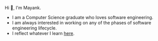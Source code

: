 Hi :wave:, I'm Mayank.

- I am a Computer Science graduate who loves software engineering. 
- I am always interested in working on any of the phases of software engineering lifecycle.
- I reflect whatever I learn [here](https://medium.com/@mayankshekhar03).
